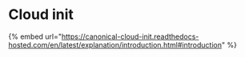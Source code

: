 # Cloud init

{% embed url="https://canonical-cloud-init.readthedocs-hosted.com/en/latest/explanation/introduction.html#introduction" %}
